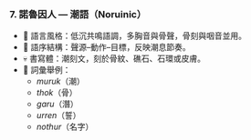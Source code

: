 ### 7. 諾魯因人 — 潮語（Noruinic）

- 🌊 語言風格：低沉共鳴語調，多胸音與骨聲，骨刻與咽音並用。
- 🧭 語序結構：聲源–動作–目標，反映潮息節奏。
- 💀 書寫體：潮刻文，刻於骨紋、礁石、石環或皮膚。
- 📖 詞彙舉例：  
  - *muruk*（潮）  
  - *thok*（骨）  
  - *garu*（潛）  
  - *urren*（誓）  
  - *nothur*（名字）
